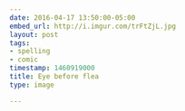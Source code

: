```yaml
---
date: 2016-04-17 13:50:00-05:00
embed_url: http://i.imgur.com/trFtZjL.jpg
layout: post
tags:
- spelling
- comic
timestamp: 1460919000
title: Eye before flea
type: image

---
```

<img src="http://i.imgur.com/trFtZjL.jpg" alt="" />

